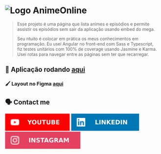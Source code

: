 # ![Logo](https://animes-online-angular.vercel.app/assets/icons/logo.svg) AnimeOnline
> Esse projeto é uma página que lista animes e episódios e permite assistir os episódios sem sair da aplicação usando embed do mega.
>
> Seu ntuito é colocar em prática os meus conhecimentos em programação. Eu usei Angular no front-end com Sass e Typescript, fiz testes unitários com 100% de coverage usando Jasmine e Karma. Usei rotas para navegar entre as páginas sem ter que recarregar.

## 🚀 **Aplicação rodando [aqui](https://animes-online-angular.vercel.app/home)**

### 🖌️ **Layout no Figma [aqui](https://www.figma.com/file/GXh3IYv94teEHU8aNHds2s/Animes-Online-(Community)?node-id=0%3A1)**

## 🗣️ Contact me
[![Youtube URL](https://github.com/liara987/liara987/blob/main/icons/social%20media/youtube.svg)](https://www.youtube.com/c/LiaraProgramadora?sub_confirmation=1)
[![LinkedIn URL](https://github.com/liara987/liara987/blob/main/icons/social%20media/linkedin.svg)](https://www.linkedin.com/in/liara-programadora)
[![Instagram URL](https://github.com/liara987/liara987/blob/main/icons/social%20media/instagram.svg)](https://www.instagram.com/liaraprogramadora/)
